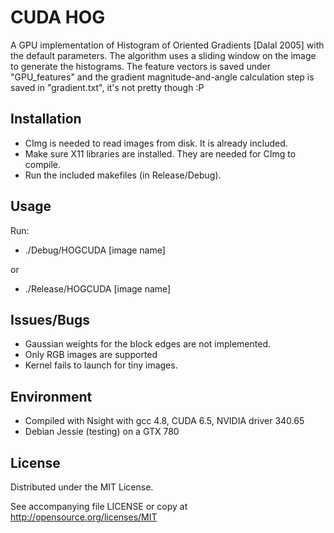 # CUDA HOG

A GPU implementation of Histogram of Oriented Gradients [Dalal 2005] with the default parameters. The algorithm uses a sliding window on the image to generate the histograms. The feature vectors is saved under "GPU_features" and the gradient magnitude-and-angle calculation step is saved in "gradient.txt", it's not pretty though :P

## Installation
* CImg is needed to read images from disk. It is already included.
* Make sure X11 libraries are installed. They are needed for CImg to compile.
* Run the included makefiles (in Release/Debug).

## Usage
Run:
* ./Debug/HOGCUDA [image name]

or
* ./Release/HOGCUDA [image name]

## Issues/Bugs
* Gaussian weights for the block edges are not implemented.
* Only RGB images are supported
* Kernel fails to launch for tiny images.

## Environment
* Compiled with Nsight with gcc 4.8, CUDA 6.5, NVIDIA driver 340.65 
* Debian Jessie (testing) on a GTX 780

## License

Distributed under the MIT License.

See accompanying file LICENSE or copy at
http://opensource.org/licenses/MIT
